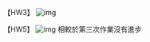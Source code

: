 【HW3】
![img](https://i.imgur.com/yG2GXxE.png)

【HW5】
![img](https://imgur.com/a/D1Gq7KU.jpg)
相較於第三次作業沒有進步
